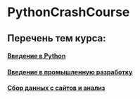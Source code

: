 # PythonCrashCourse

## Перечень тем курса:

#### [Введение в Python](https://vk.com/away.php?to=https%3A%2F%2Fdocs.google.com%2Fdocument%2Fd%2F1HTLjtFXP23Ms3x9BRvim3JJyKBjVhXhbQF5052XciPc%2Fedit%3Fusp%3Dsharing&cc_key=)
#### [Введение в промышленную разработку](https://docs.google.com/document/d/13WLRxeIl6h5YsVSGa9gxHf4MHiCBsTmJTvsr62PcreM/edit?usp=sharing)
#### [Сбор данных с сайтов и анализ](https://docs.google.com/document/d/1BdWZ7PbGYNyraj3ZuHvrTZag6EvlDQQy5UEhaNBeK8k/edit?usp=sharing)
